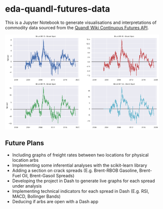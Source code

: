 # eda-quandl-futures-data
This is a Jupyter Notebook to generate visualisations and interpretations of commodity data sourced from the [Quandl Wiki Continuous Futures API](https://www.quandl.com/data/CHRIS-Wiki-Continuous-Futures).

![App Screenshot](https://github.com/NicholasTanWeiHong/eda-quandl-futures/blob/master/images/calendar-spreads.png "App Screenshot")

## Future Plans
* Including graphs of freight rates between two locations for physical location arbs
* Implementing some inferential analyses with the scikit-learn library
* Adding a section on crack spreads (E.g. Brent-RBOB Gasoline, Brent-Fuel Oil, Brent-Gasoil Spreads)
* Developing the project in Dash to generate live graphs for each spread under analysis
* Implementing technical indicators for each spread in Dash (E.g. RSI, MACD, Bollinger Bands)
* Deducing if arbs are open with a Dash app
